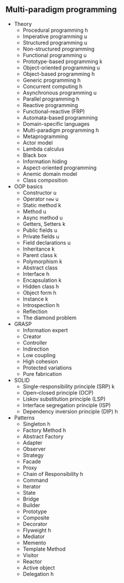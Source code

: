 ## Multi-paradigm programming

- Theory
  - Procedural programming h
  - Imperative programming u
  - Structured programming u
  - Non-structured programming
  - Functional programming u
  - Prototype-based programming k
  - Object-oriented programming u
  - Object-based programming h
  - Generic programming h
  - Concurrent computing h
  - Asynchronous programming u
  - Parallel programming h
  - Reactive programming
  - Functional-reactive (FRP)
  - Automata-based programming
  - Domain-specific languages
  - Multi-paradigm programming h
  - Metaprogramming
  - Actor model
  - Lambda calculus
  - Black box
  - Information hiding
  - Aspect-oriented programming
  - Anemic domain model
  - Class composition
- OOP basics
  - Constructor u
  - Operator `new` u
  - Static method k
  - Method u
  - Async method u
  - Getters, Setters k
  - Public fields u
  - Private fields u
  - Field declarations u
  - Inheritance k
  - Parent class k
  - Polymorphism k
  - Abstract class
  - Interface h
  - Encapsulation k
  - Hidden class h
  - Object form h
  - Instance k
  - Introspection h
  - Reflection
  - The diamond problem
- GRASP
  - Information expert
  - Creator
  - Controller
  - Indirection
  - Low coupling
  - High cohesion
  - Protected variations
  - Pure fabrication
- SOLID
  - Single-responsibility principle (SRP) k
  - Open–closed principle (OCP)
  - Liskov substitution principle (LSP)
  - Interface segregation principle (ISP)
  - Dependency inversion principle (DIP) h
- Patterns
  - Singleton h
  - Factory Method h
  - Abstract Factory
  - Adapter
  - Observer
  - Strategy
  - Facade
  - Proxy
  - Chain of Responsibility h
  - Command
  - Iterator
  - State
  - Bridge
  - Builder
  - Prototype
  - Composite
  - Decorator
  - Flyweight h
  - Mediator
  - Memento
  - Template Method
  - Visitor
  - Reactor
  - Active object
  - Delegation h
